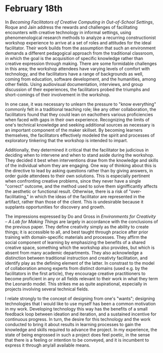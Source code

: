 # February 18th

In *Becoming Facilitators of Creative Computing in Out-of-School Settings*, Roque and Jain address the rewards and challenges of facilitating encounters with creative technology in informal settings, using phenomenological research methods to analyze a recurring constructionist workshop experience to arrive at a set of roles and attitudes for the ideal facilitator. Their work builds from the assumption that such an environment demands a different pedagogical approach from the traditional classroom, in which the goal is the acquisition of specific knowledge rather than creative expression through making. There are some formidable challenges in this area; the workshop attendees have varying levels of comfort with technology, and the facilitators have a range of backgrounds as well, coming from education, software development, and the humanities, among other fields. Using audiovisual documentation, interviews, and group discussion of their experiences, the facilitators probed the triumphs and short-comings of their involvement in the workshop.

In one case, it was necessary to unlearn the pressure to "know everything" commonly felt in a traditional teaching role; like any other collaboration, the facilitators found that they could lean on eachothers various proficiencies when faced with gaps in their own experience. Recognizing the limits of one's technical knowledge and seeking additional sources as necessary is an important component of the maker skillset. By becoming learners themselves, the facilitators effectively modeled the spirit and processes of exploratory tinkering that the workshop is intended to impart.

Additionally, they determined it critical that the facilitator be judicious in deciding when to intervene and when to stand aside during the workshop. They decided it best when interventions draw from the knowledge and skills of the individual whom they are engaging. One way of thinking about this is the directive to lead by asking questions rather than by giving answers, in order guide attendees to their own solutions. This is especially pertinent when confronting creative problems, since they never have a single "correct" outcome, and the method used to solve them signifficantly affects the aesthetic or functional result. Otherwise, there is a risk of "over-facilitating," in which the ideas of the facilitator are represented in the artifact, rather than those of the client. This is undesirable because it supplants opportunities for discovery and growth.

The impressions expressed by Do and Gross in *Environments for Creativity – A Lab for Making Things* are largely in accordance with the conclusions of the previous paper. They define creativity simply as the ability to create things; it is accessible to all, and best taught through pracice after prior training with domain-specific materials and processes. They affirm the social component of learning by emphasizing the benefits of a shared creative space, something which the workshop also provides, but which is absent from many academic departments. They also acknowledge a distinction between traditional instruction and creativty facilitation, and identify play as the defining element of the latter. In constrast to the model of collaboration among experts from distinct domains (used e.g. by the facilitators in the first article), they encourage creative practitioners to become proficient in any or all fields relevant to their work in what they term the Leonardo model. This strikes me as quite aspirational, especially in projects involving several technical fields.

I relate strongly to the concept of designing from one's "wants"; designing technologies that I would like to use myself has been a common motivation in my work. Developing technology this way has the benefits of a small feedback loop between ideation and iteration, and a sustained incentive for continuous progress. In turn, the desire for this technology and the work conducted to bring it about results in learning processes to gain the knowledge and skills required to advance the project. In my experience, the state of being engrossed in such a project does feel poetic, in the sense that there is a feeling or intention to be conveyed, and it is incumbent to express it through any/all available means.